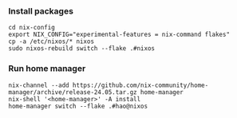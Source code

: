 ### Install packages

```
cd nix-config
export NIX_CONFIG="experimental-features = nix-command flakes"
cp -a /etc/nixos/* nixos
sudo nixos-rebuild switch --flake .#nixos
```

### Run home manager

```
nix-channel --add https://github.com/nix-community/home-manager/archive/release-24.05.tar.gz home-manager
nix-shell '<home-manager>' -A install
home-manager switch --flake .#hao@nixos
```
